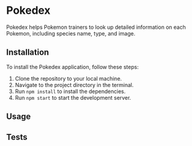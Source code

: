 # Pokedex

Pokedex helps Pokemon trainers to look up detailed information on each Pokemon, including species name, type, and image.

## Installation
To install the Pokedex application, follow these steps:
1. Clone the repository to your local machine.
2. Navigate to the project directory in the terminal.
3. Run `npm install` to install the dependencies.
4. Run `npm start` to start the development server.

## Usage

## Tests
